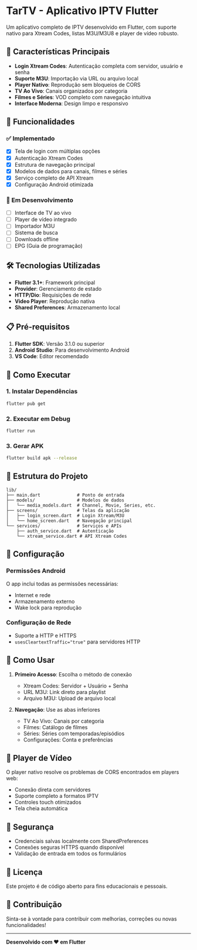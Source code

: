 # TarTV - Aplicativo IPTV Flutter

Um aplicativo completo de IPTV desenvolvido em Flutter, com suporte nativo para Xtream Codes, listas M3U/M3U8 e player de vídeo robusto.

## 🎯 Características Principais

- **Login Xtream Codes**: Autenticação completa com servidor, usuário e senha
- **Suporte M3U**: Importação via URL ou arquivo local
- **Player Nativo**: Reprodução sem bloqueios de CORS
- **TV Ao Vivo**: Canais organizados por categoria
- **Filmes e Séries**: VOD completo com navegação intuitiva
- **Interface Moderna**: Design limpo e responsivo

## 📱 Funcionalidades

### ✅ Implementado
- [x] Tela de login com múltiplas opções
- [x] Autenticação Xtream Codes
- [x] Estrutura de navegação principal
- [x] Modelos de dados para canais, filmes e séries
- [x] Serviço completo de API Xtream
- [x] Configuração Android otimizada

### 🚧 Em Desenvolvimento
- [ ] Interface de TV ao vivo
- [ ] Player de vídeo integrado
- [ ] Importador M3U
- [ ] Sistema de busca
- [ ] Downloads offline
- [ ] EPG (Guia de programação)

## 🛠️ Tecnologias Utilizadas

- **Flutter 3.1+**: Framework principal
- **Provider**: Gerenciamento de estado
- **HTTP/Dio**: Requisições de rede
- **Video Player**: Reprodução nativa
- **Shared Preferences**: Armazenamento local

## 📋 Pré-requisitos

1. **Flutter SDK**: Versão 3.1.0 ou superior
2. **Android Studio**: Para desenvolvimento Android
3. **VS Code**: Editor recomendado

## 🚀 Como Executar

### 1. Instalar Dependências
```bash
flutter pub get
```

### 2. Executar em Debug
```bash
flutter run
```

### 3. Gerar APK
```bash
flutter build apk --release
```

## 📁 Estrutura do Projeto

```
lib/
├── main.dart              # Ponto de entrada
├── models/                # Modelos de dados
│   └── media_models.dart  # Channel, Movie, Series, etc.
├── screens/               # Telas da aplicação
│   ├── login_screen.dart  # Login Xtream/M3U
│   └── home_screen.dart   # Navegação principal
└── services/              # Serviços e APIs
    ├── auth_service.dart  # Autenticação
    └── xtream_service.dart # API Xtream Codes
```

## 🔧 Configuração

### Permissões Android
O app inclui todas as permissões necessárias:
- Internet e rede
- Armazenamento externo
- Wake lock para reprodução

### Configuração de Rede
- Suporte a HTTP e HTTPS
- `usesCleartextTraffic="true"` para servidores HTTP

## 📖 Como Usar

1. **Primeiro Acesso**: Escolha o método de conexão
   - Xtream Codes: Servidor + Usuário + Senha
   - URL M3U: Link direto para playlist
   - Arquivo M3U: Upload de arquivo local

2. **Navegação**: Use as abas inferiores
   - TV Ao Vivo: Canais por categoria
   - Filmes: Catálogo de filmes
   - Séries: Séries com temporadas/episódios
   - Configurações: Conta e preferências

## 🎥 Player de Vídeo

O player nativo resolve os problemas de CORS encontrados em players web:
- Conexão direta com servidores
- Suporte completo a formatos IPTV
- Controles touch otimizados
- Tela cheia automática

## 🔐 Segurança

- Credenciais salvas localmente com SharedPreferences
- Conexões seguras HTTPS quando disponível
- Validação de entrada em todos os formulários

## 📝 Licença

Este projeto é de código aberto para fins educacionais e pessoais.

## 🤝 Contribuição

Sinta-se à vontade para contribuir com melhorias, correções ou novas funcionalidades!

---

**Desenvolvido com ❤️ em Flutter**
